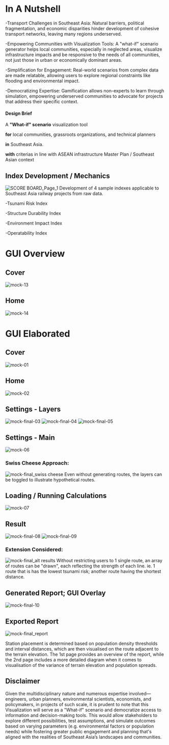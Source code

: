 # In A Nutshell
-Transport Challenges in Southeast Asia: Natural barriers, political fragmentation, and economic disparities hinder development of cohesive transport networks, leaving many regions underserved.

-Empowering Communities with Visualization Tools: A "what-if" scenario generator helps local communities, especially in neglected areas, visualize infrastructure impacts and be responsive to the needs of all communities, not just those in urban or economically dominant areas.

-Simplification for Engagement: Real-world scenarios from complex data are made relatable, allowing users to explore regional constraints like flooding and environmental impact.

-Democratizing Expertise: Gamification allows non-experts to learn through simulation, empowering underserved communities to advocate for projects that address their specific context.


#### Design Brief
A **"What-if" scenario** visualization tool 

**for** local communities, grassroots organizations, and technical planners 

**in** Southeast Asia.

**with** criterias in line with ASEAN infrastructure Master Plan / Southeast Asian context



## Index Development / Mechanics
![SCORE BOARD_Page_1](https://github.com/user-attachments/assets/7d55be7c-4a34-4c93-a5c2-63e95fae7d8e)
Development of 4 sample indexes applicable to Southeast Asia railway projects from raw data.

-Tsunami Risk Index

-Structure Durability Index

-Environment Impact Index

-Operatability Index

# GUI Overview

## Cover
![mock-13](https://github.com/user-attachments/assets/89a48f23-a995-4e80-a90e-1e8237d7b1c7)

## Home
![mock-14](https://github.com/user-attachments/assets/03b19321-f25a-425b-8f55-a445a6c7c242)

# GUI Elaborated
## Cover
![mock-01](https://github.com/user-attachments/assets/60382bb7-b6cf-4854-8205-21b9acac5c25)

## Home
![mock-02](https://github.com/user-attachments/assets/8863e0e5-e2f9-47b4-8860-406903070b07)

## Settings - Layers
![mock-final-03](https://github.com/user-attachments/assets/c4a6ecca-290c-411d-8aea-8a4d238c13d9)
![mock-final-04](https://github.com/user-attachments/assets/c252bdae-aa84-4ebb-b22d-aa9fa3490540)
![mock-final-05](https://github.com/user-attachments/assets/63a6c3de-8a77-465e-b7ab-7be8d3a1f5d0)

## Settings - Main
![mock-06](https://github.com/user-attachments/assets/8a082c59-4a9e-4110-822c-e2a4fd708c23)

### Swiss Cheese Approach:
![mock-final_swiss cheese](https://github.com/user-attachments/assets/6a7113f9-2cb4-46c9-bc5a-af9e78ec07a3)
Even without generating routes, the layers can be toggled to illustrate hypothetical routes.

## Loading / Running Calculations
![mock-07](https://github.com/user-attachments/assets/fb1226fa-a982-465a-a49c-f4fa29ac1ad9)

## Result
![mock-final-08](https://github.com/user-attachments/assets/5987accb-1f54-4bba-b367-c50c1bca69cd)
![mock-final-09](https://github.com/user-attachments/assets/80ed382b-18c8-433e-a291-eeecf3aef50b)

### Extension Considered:
![mock-final_alt results](https://github.com/user-attachments/assets/c128994c-8783-4fea-9b5a-afb76d717ef8)
Without restricting users to 1 single route, an array of routes can be "drawn", each reflecting the strength of each line.
ie. 1 route that is has the lowest tsunami risk; another route having the shortest distance. 

## Generated Report; GUI Overlay
![mock-final-10](https://github.com/user-attachments/assets/209ddc1e-3954-4bf2-a396-a7de91e3022b)

## Exported Report
![mock-final_report](https://github.com/user-attachments/assets/84bf8279-f7f8-4d46-a197-7b8478efe428)

Station placement is determined based on population density thresholds and interval distances, which are then visualised on the route adjacent to the terrain elevation.
The 1st page provides an overview of the report, while the 2nd page includes a more detailed diagram when it comes to visualisation of the variance of terrain elevation and population spreads.


## Disclaimer
Given the multidisciplinary nature and numerous expertise involved—engineers, urban planners, environmental scientists, economists, and policymakers, in projects of such scale, it is prudent to note that this Visualization will serve as a "What-if" scenario and democratize access to information and decision-making tools. This would allow stakeholders to explore different possibilities, test assumptions, and simulate outcomes based on varying parameters (e.g. environmental factors or population needs) while fostering greater public engagement and planning that's aligned with the realities of Southeast Asia’s landscapes and communities.
